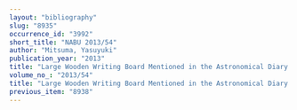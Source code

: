```yaml
---
layout: "bibliography"
slug: "8935"
occurrence_id: "3992"
short_title: "NABU 2013/54"
author: "Mitsuma, Yasuyuki"
publication_year: "2013"
title: "Large Wooden Writing Board Mentioned in the Astronomical Diary -213"
volume_no_: "2013/54"
title: "Large Wooden Writing Board Mentioned in the Astronomical Diary -213"
previous_item: "8938"
---
```

